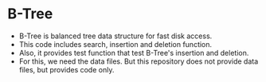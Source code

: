 # B-Tree
- B-Tree is balanced tree data structure for fast disk access.
- This code includes search, insertion and deletion function.
- Also, it provides test function that test B-Tree's insertion and deletion.
- For this, we need the data files. But this repository does not provide data files, but provides code only.
